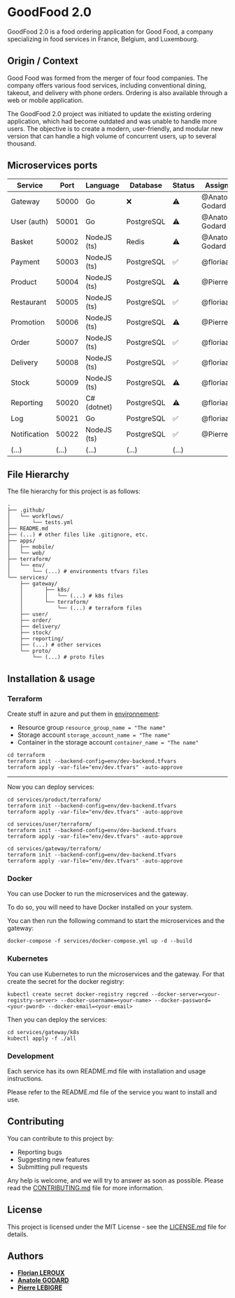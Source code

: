 # GoodFood 2.0

GoodFood 2.0 is a food ordering application for Good Food, a company specializing in food services in France, Belgium,
and Luxembourg.

## Origin / Context

Good Food was formed from the merger of four food companies. The company offers various food services, including
conventional dining, takeout, and delivery with phone orders. Ordering is also available through a web or mobile
application.

The GoodFood 2.0 project was initiated to update the existing ordering application, which had become outdated and was
unable to handle more users. The objective is to create a modern, user-friendly, and modular new version that can handle
a high volume of concurrent users, up to several thousand.

## Microservices ports

| Service      | Port  | Language    | Database   | Status | Assignee        |
| ------------ | ----- | ----------- | ---------- | ------ | --------------- |
| Gateway      | 50000 | Go          | ❌         | ⚠️     | @Anatole-Godard |
| User (auth)  | 50001 | Go          | PostgreSQL | ⚠️     | @Anatole-Godard |
| Basket       | 50002 | NodeJS (ts) | Redis      | ⚠️     | @Anatole-Godard |
| Payment      | 50003 | NodeJS (ts) | PostgreSQL | ✅     | @floriaaan      |
| Product      | 50004 | NodeJS (ts) | PostgreSQL | ⚠️     | @PierreLbg      |
| Restaurant   | 50005 | NodeJS (ts) | PostgreSQL | ✅     | @floriaaan      |
| Promotion    | 50006 | NodeJS (ts) | PostgreSQL | ⚠️     | @PierreLbg      |
| Order        | 50007 | NodeJS (ts) | PostgreSQL | ✅     | @floriaaan      |
| Delivery     | 50008 | NodeJS (ts) | PostgreSQL | ✅     | @floriaaan      |
| Stock        | 50009 | NodeJS (ts) | PostgreSQL | ⚠️     | @floriaaan      |
| Reporting    | 50020 | C# (dotnet) | PostgreSQL | ⚠️     | @floriaaan      |
| Log          | 50021 | Go          | PostgreSQL | ✅     | @floriaaan      |
| Notification | 50022 | NodeJS (ts) | PostgreSQL | ✅     | @PierreLbg      |
| (...)        | (...) | (...)       | (...)      | (...)  |

## File Hierarchy

The file hierarchy for this project is as follows:

```
.
├── .github/
│   └── workflows/
│       └── tests.yml
├── README.md
├── (...) # other files like .gitignore, etc.
├── apps/
│   ├── mobile/
│   └── web/
├── terraform/
│   └── env/
│       └── (...) # environments tfvars files
└── services/
    ├── gateway/
    │       ├── k8s/
    │       │   └── (...) # k8s files
    │       └── terraform/
    │           └── (...) # terraform files
    ├── user/
    ├── order/
    ├── delivery/
    ├── stock/
    ├── reporting/
    ├── (...) # other services
    └── proto/
        └── (...) # proto files
```

## Installation & usage

### Terraform

Create stuff in azure and put them in [environnement](terraform/env/dev-backend.tfvars):
 - Resource group `resource_group_name = "The name"`
 - Storage account `storage_account_name = "The name"`
 - Container in the storage account `container_name = "The name"`

```shell
cd terraform
terraform init --backend-config=env/dev-backend.tfvars
terraform apply -var-file="env/dev.tfvars" -auto-approve
```
---

Now you can deploy services:
```shell
cd services/product/terraform/
terraform init --backend-config=env/dev-backend.tfvars
terraform apply -var-file="env/dev.tfvars" -auto-approve
```

```shell
cd services/user/terraform/
terraform init --backend-config=env/dev-backend.tfvars
terraform apply -var-file="env/dev.tfvars" -auto-approve
```

```shell
cd services/gateway/terraform/
terraform init --backend-config=env/dev-backend.tfvars
terraform apply -var-file="env/dev.tfvars" -auto-approve
```
### Docker

You can use Docker to run the microservices and the gateway.

To do so, you will need to have Docker installed on your system.

You can then run the following command to start the microservices and the gateway:

```shell
docker-compose -f services/docker-compose.yml up -d --build
```

### Kubernetes

You can use Kubernetes to run the microservices and the gateway.
For that create the secret for the docker registry:
```shell
kubectl create secret docker-registry regcred --docker-server=<your-registry-server> --docker-username=<your-name> --docker-password=<your-pword> --docker-email=<your-email>
```
    
Then you can deploy the services:
```shell
cd services/gateway/k8s
kubectl apply -f ./all
```

### Development

Each service has its own README.md file with installation and usage instructions.

Please refer to the README.md file of the service you want to install and use.

## Contributing

You can contribute to this project by:

- Reporting bugs
- Suggesting new features
- Submitting pull requests

Any help is welcome, and we will try to answer as soon as possible.
Please read the [CONTRIBUTING.md](CONTRIBUTING.md) file for more information.

## License

This project is licensed under the MIT License - see the [LICENSE.md](LICENSE.md) file for details.

## Authors

- **[Florian LEROUX](https://github.com/floriaaan)**
- **[Anatole GODARD](https://github.com/Anatole-Godard)**
- **[Pierre LEBIGRE](https://github.com/PierreLbg)**
